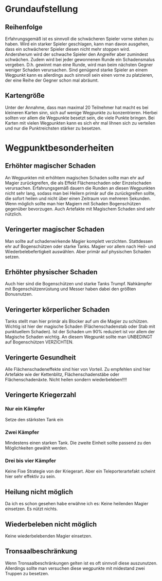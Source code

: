 # Grundaufstellung
## Reihenfolge
Erfahrungsgemäß ist es sinnvoll die schwächeren Spieler vorne stehen zu haben. Wird ein starker Spieler geschlagen, kann man davon ausgehen, dass ein schwächerer Spieler diesen nicht mehr stoppen wird. Andersherum wird der schwache Spieler den Angreifer aber zumindest schwächen. Zudem wird bei jeder gewonnenen Runde ein Schadensmalus vergeben. D.h. gewinnt man eine Runde, wird man beim nächsten Gegner weniger Schaden verursachen. Sind genügend starke Spieler an einem Wegpunkt kann es allerdings auch sinnvoll sein einen vorne zu platzieren, der eine Reihe der Gegner schon mal abräumt.

## Kartengröße
Unter der Annahme, dass man maximal 20 Teilnehmer hat macht es bei kleineren Karten sinn, sich auf wenige Wegpunkte zu konzentrieren. Hierbei sollten vor allem die Wegpunkte besetzt sein, die viele Punkte bringen. Bei Karten mit vielen Wegpunkten kann es sich ehr mal lihnen sich zu verteilen und nur die Punktreichsten stärker zu besetzen.

# Wegpunktbesonderheiten
## Erhöhter magischer Schaden
An Wegpunkten mit erhöhtem magischen Schaden sollte man ehr auf Magier zurückgreifen, die als Effekt Flächenschaden oder Einzelschaden verursachen. Erfahrungsgemäß dauern die Runden an diesen Wegpunkten nicht sehr lang, sodass man bei Heilern primär auf die zurückgreifen sollte, die sofort heilen und nicht über einen Zeitraum von mehreren Sekunden. Wenn möglich sollte man hier Magiern mit Schaden Bogenschützen gegenüber bevorzugen. Auch Artefakte mit Magischem Schaden sind sehr nützlich.
## Veringerter magischer Schaden
Man sollte auf schadenwirkende Magier komplett verzichten. Stattdessen ehr auf Bogenschützen oder starke Tanks. Magier vor allem nach Heil- und Wiederbelebefertigkeit auswählen. Aber primär auf physischen Schaden setzen.
## Erhöhter physischer Schaden
Auch hier sind die Bogenschützen und starke Tanks Trumpf. Nahkämpfer mit Bogenschützenrüstung und Messer haben dabei den größten Bonusnutzen.
## Veringerter körperlicher Schaden
Tanks stellt man hier primär als Blocker auf um die Magier zu schützen. Wichtig ist hier der magische Schaden (Flächenschadenstab oder Stab mit punktuellem Schaden). Ist der Schaden um 90% reduziert ist vor allem der Magische Schaden wichtig. An diesem Wegpunkt sollte man UNBEDINGT auf Bogenschützen VERZICHTEN.
## Veringerte Gesundheit
Alle Flächenschadeneffekte sind hier von Vorteil. Zu empfehlen sind hier Artefakte wie der Kettenblitz, Flächenschadenstäbe oder Flächenschadenäxte. Nicht heilen sondern wiederbeleben!!!!
## Veringerte Kriegerzahl
### Nur ein Kämpfer
Setze den stärksten Tank ein
### Zwei Kämpfer
Mindestens einen starken Tank. Die zweite Einheit sollte passend zu den Möglichkeiten gewählt werden.
### Drei bis vier Kämpfer
Keine Fixe Strategie von der Kriegerart. Aber ein Teleporterartefakt scheint hier sehr effektiv zu sein.
## Heilung nicht möglich
Da ich es schon gesehen habe erwähne ich es: Keine heilenden Magier einsetzen. Es nützt nichts.
## Wiederbeleben nicht möglich
Keine wiederbelebenden Magier einsetzen.
## Tronsaalbeschränkung
Wenn Tronsaalbeschränkungen gelten ist es oft sinnvoll diese auszunutzen. Allerdings sollte man versuchen diese wegpunkte mit midestand zwei Truppen zu besetzen.
